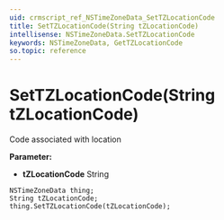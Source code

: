 ```yaml
---
uid: crmscript_ref_NSTimeZoneData_SetTZLocationCode
title: SetTZLocationCode(String tZLocationCode)
intellisense: NSTimeZoneData.SetTZLocationCode
keywords: NSTimeZoneData, GetTZLocationCode
so.topic: reference
---
```


# SetTZLocationCode(String tZLocationCode)

Code associated with location

**Parameter:** 
* **tZLocationCode** String

```crmscript
NSTimeZoneData thing;
String tZLocationCode;
thing.SetTZLocationCode(tZLocationCode);
```

